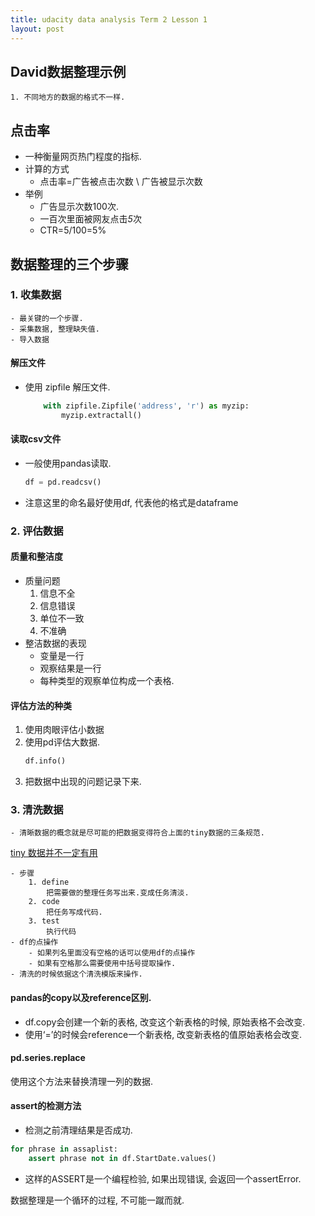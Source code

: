 ```yaml
---
title: udacity data analysis Term 2 Lesson 1
layout: post
---
```


##  David数据整理示例
    1. 不同地方的数据的格式不一样.

## 点击率
- 一种衡量网页热门程度的指标.
- 计算的方式
    - 点击率=广告被点击次数 \ 广告被显示次数
- 举例
    - 广告显示次数100次.
    - 一百次里面被网友点击*5*次
    - CTR=5/100=5%

## 数据整理的三个步骤
### 1. 收集数据
    - 最关键的一个步骤.
    - 采集数据, 整理缺失值.
    - 导入数据
    
#### 解压文件
- 使用 zipfile 解压文件.
    ```python
        with zipfile.Zipfile('address', 'r') as myzip:
            myzip.extractall()
    ```
    
#### 读取csv文件
- 一般使用pandas读取.
    ``` python
    df = pd.readcsv()
    ```
- 注意这里的命名最好使用df, 代表他的格式是dataframe

### 2. 评估数据
#### 质量和整洁度
- 质量问题
    1. 信息不全
    2. 信息错误
    3. 单位不一致
    4. 不准确
- 整洁数据的表现
    - 变量是一行
    - 观察结果是一行
    - 每种类型的观察单位构成一个表格.

#### 评估方法的种类
1. 使用肉眼评估小数据
2. 使用pd评估大数据.
    ```python
    df.info()
    ```
3. 把数据中出现的问题记录下来.

### 3. 清洗数据
    - 清晰数据的概念就是尽可能的把数据变得符合上面的tiny数据的三条规范.
    
[tiny 数据并不一定有用](https://simplystatistics.org/2016/02/17/non-tidy-data/)

    - 步骤
        1. define
            把需要做的整理任务写出来.变成任务清淡.
        2. code
            把任务写成代码.
        3. test
            执行代码
    - df的点操作
        - 如果列名里面没有空格的话可以使用df的点操作
        - 如果有空格那么需要使用中括号提取操作.
    - 清洗的时候依据这个清洗模版来操作.
    

#### pandas的copy以及reference区别.
- df.copy会创建一个新的表格, 改变这个新表格的时候, 原始表格不会改变.
- 使用‘=’的时候会reference一个新表格, 改变新表格的值原始表格会改变.

#### pd.series.replace
使用这个方法来替换清理一列的数据.
#### assert的检测方法
- 检测之前清理结果是否成功.

```python
for phrase in assaplist:
    assert phrase not in df.StartDate.values()
```

- 这样的ASSERT是一个编程检验, 如果出现错误, 会返回一个assertError.


数据整理是一个循环的过程, 不可能一蹴而就.

